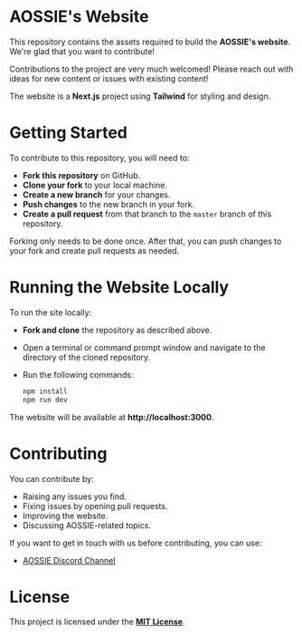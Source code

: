 # **AOSSIE's Website**

This repository contains the assets required to build the **AOSSIE's website**. We're glad that you want to contribute!

Contributions to the project are very much welcomed! Please reach out with ideas for new content or issues with existing content!

The website is a **Next.js** project using **Tailwind** for styling and design.

# **Getting Started**

To contribute to this repository, you will need to:
- **Fork this repository** on GitHub.
- **Clone your fork** to your local machine.
- **Create a new branch** for your changes.
- **Push changes** to the new branch in your fork.
- **Create a pull request** from that branch to the `master` branch of this repository.

Forking only needs to be done once. After that, you can push changes to your fork and create pull requests as needed.

# **Running the Website Locally**

To run the site locally:
- **Fork and clone** the repository as described above.
- Open a terminal or command prompt window and navigate to the directory of the cloned repository.
- Run the following commands:

    ```bash
    npm install
    npm run dev
    ```

The website will be available at **http://localhost:3000**.

# **Contributing**

You can contribute by:
* Raising any issues you find.
* Fixing issues by opening pull requests.
* Improving the website.
* Discussing AOSSIE-related topics.

If you want to get in touch with us before contributing, you can use:
* [AOSSIE Discord Channel](https://discord.com/invite/6mFZ2S846n)

# **License**

This project is licensed under the [**MIT License**](https://choosealicense.com/licenses/mit/).

